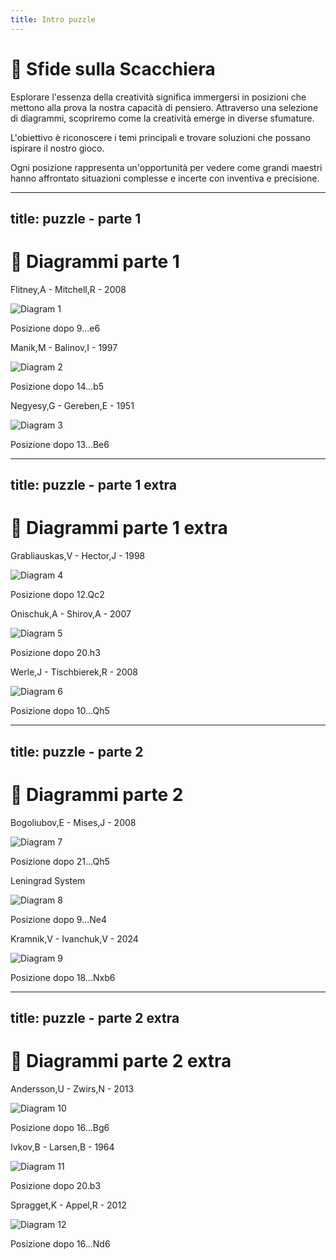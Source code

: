 ```yaml
---
title: Intro puzzle
---
```


# 🌟 Sfide sulla Scacchiera

<div class="mt-6 text-left">
  <p class="text-lg text-gray-500 leading-relaxed">
    Esplorare l'essenza della creatività significa immergersi in posizioni che mettono alla prova la nostra capacità di pensiero. Attraverso una selezione di diagrammi, scopriremo come la creatività emerge in diverse sfumature.
  </p>
  <p class="text-lg text-gray-500 leading-relaxed mt-4">
    L'obiettivo è riconoscere i temi principali e trovare soluzioni che possano ispirare il nostro gioco.
  </p>
  <p class="text-lg text-gray-500 leading-relaxed mt-6">
    Ogni posizione rappresenta un'opportunità per vedere come grandi maestri hanno affrontato situazioni complesse e incerte con inventiva e precisione.
  </p>
</div>
<Footer />

---
title: puzzle - parte 1
---

# 🧩 Diagrammi parte 1

<div class="grid grid-cols-3 gap-4 items-center justify-center mt-12">
  <div v-click="1" class="flex flex-col items-center">
    <p class="text-sm font-semibold text-gray-500">Flitney,A - Mitchell,R - 2008</p>
    <img src="../images/flitney-mitchell-pawn-break.jpg" alt="Diagram 1" class="w-48 h-48 object-cover rounded-lg shadow-md border-2 border-gray-300" />
    <p class="mt-2 text-xs">Posizione dopo 9...e6</p>
  </div> 
  <div v-click="2" class="flex flex-col items-center">
    <p class="text-sm font-semibold text-gray-500">Manik,M - Balinov,I - 1997</p>
    <img src="../images/manik-balinov-pawn-break.jpg" alt="Diagram 2" class="w-48 h-48 object-cover rounded-lg shadow-md border-2 border-gray-300" />
    <p class="mt-2 text-xs">Posizione dopo 14...b5</p>
  </div>
  <div v-click="3" class="flex flex-col items-center">
    <p class="text-sm font-semibold text-gray-500">Negyesy,G - Gereben,E - 1951</p>
    <img src="../images/negyesy-gereben-pawn-storm.jpg" alt="Diagram 3" class="w-48 h-48 object-cover rounded-lg shadow-md border-2 border-gray-300" />
    <p class="mt-2 text-xs">Posizione dopo 13...Be6</p>
  </div>  
</div>

<Footer />

---
title: puzzle - parte 1 extra
---

# 🧩 Diagrammi parte 1 extra

<div class="grid grid-cols-3 gap-4 items-center justify-center mt-12">
  <div v-click="1" class="flex flex-col items-center">
    <p class="text-sm font-semibold text-gray-500">Grabliauskas,V - Hector,J - 1998</p>
    <img src="../images/grabliauskas-hector-pawn-storm.jpg" alt="Diagram 4" class="w-48 h-48 object-cover rounded-lg shadow-md border-2 border-gray-300" />
    <p class="mt-2 text-xs">Posizione dopo 12.Qc2</p>
  </div>
  <div v-click="2" class="flex flex-col items-center">
    <p class="text-sm font-semibold text-gray-500">Onischuk,A - Shirov,A - 2007</p>
    <img src="../images/onischuk-shirov-pawn-storm.jpg" alt="Diagram 5" class="w-48 h-48 object-cover rounded-lg shadow-md border-2 border-gray-300" />
    <p class="mt-2 text-xs">Posizione dopo 20.h3</p>
  </div>  
  <div v-click="3" class="flex flex-col items-center">
    <p class="text-sm font-semibold text-gray-500">Werle,J - Tischbierek,R - 2008</p>
    <img src="../images/werle-tischbierek-pawn-sacr.jpg" alt="Diagram 6" class="w-48 h-48 object-cover rounded-lg shadow-md border-2 border-gray-300" />
    <p class="mt-2 text-xs">Posizione dopo 10...Qh5</p>
  </div>
  
</div>

<Footer />

---
title: puzzle - parte 2 
---

# 🧩 Diagrammi parte 2

<div class="grid grid-cols-3 gap-4 items-center justify-center mt-12">
  <div v-click="1" class="flex flex-col items-center">
    <p class="text-sm font-semibold text-gray-500">Bogoliubov,E - Mises,J - 2008</p>
    <img src="../images/bogoliubov-mises.jpg" alt="Diagram 7" class="w-48 h-48 object-cover rounded-lg shadow-md border-2 border-gray-300" />
    <p class="mt-2 text-xs">Posizione dopo 21...Qh5</p>
  </div>
  <div v-click="2" class="flex flex-col items-center">
    <p class="text-sm font-semibold text-gray-500">Leningrad System</p>
    <img src="../images/leningrad.jpg" alt="Diagram 8" class="w-48 h-48 object-cover rounded-lg shadow-md border-2 border-gray-300" />
    <p class="mt-2 text-xs">Posizione dopo 9...Ne4</p>
  </div>
  <div v-click="3" class="flex flex-col items-center">
    <p class="text-sm font-semibold text-gray-500">Kramnik,V - Ivanchuk,V - 2024</p>
    <img src="../images/kramnik-ivanchuk.jpg" alt="Diagram 9" class="w-48 h-48 object-cover rounded-lg shadow-md border-2 border-gray-300" />
    <p class="mt-2 text-xs">Posizione dopo 18...Nxb6</p>
  </div>
  
</div>

<Footer />

---
title: puzzle - parte 2 extra
---

# 🧩 Diagrammi parte 2 extra

<div class="grid grid-cols-3 gap-4 items-center justify-center mt-12">
  <div v-click="1" class="flex flex-col items-center">
    <p class="text-sm font-semibold text-gray-500">Andersson,U - Zwirs,N - 2013</p>
    <img src="../images/andersson-zwirs.jpg" alt="Diagram 10" class="w-48 h-48 object-cover rounded-lg shadow-md border-2 border-gray-300" />
    <p class="mt-2 text-xs">Posizione dopo 16...Bg6</p>
  </div>
  <div v-click="2" class="flex flex-col items-center">
    <p class="text-sm font-semibold text-gray-500">Ivkov,B - Larsen,B - 1964</p>
    <img src="../images/ivkov-larsen.jpg" alt="Diagram 11" class="w-48 h-48 object-cover rounded-lg shadow-md border-2 border-gray-300" />
    <p class="mt-2 text-xs">Posizione dopo 20.b3</p>
  </div>  
  <div v-click="3" class="flex flex-col items-center">
    <p class="text-sm font-semibold text-gray-500">Spragget,K - Appel,R - 2012</p>
    <img src="../images/spragget-appel.jpg" alt="Diagram 12" class="w-48 h-48 object-cover rounded-lg shadow-md border-2 border-gray-300" />
    <p class="mt-2 text-xs">Posizione dopo 16...Nd6</p>
  </div>
</div>

<Footer />
